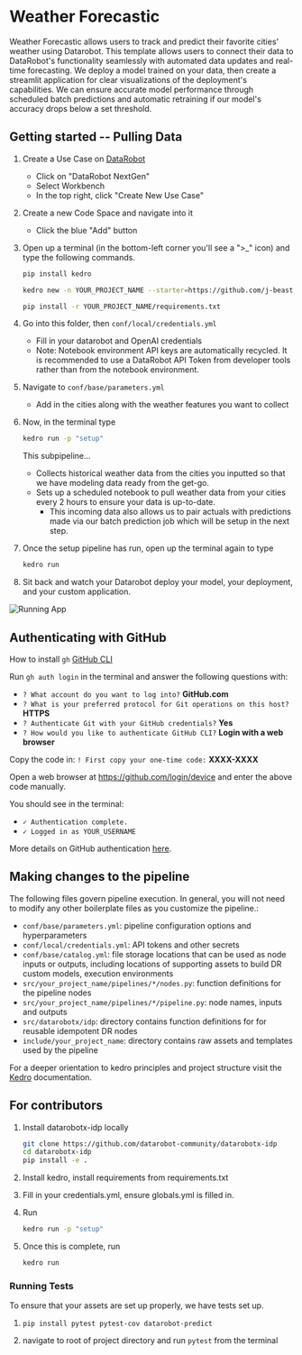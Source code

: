 # Weather Forecastic

Weather Forecastic allows users to track and predict their favorite cities' weather using Datarobot. This template allows users to connect their data to DataRobot's functionality seamlessly with automated data updates and real-time forecasting. We deploy a model trained on your data, then create a streamlit application for clear visualizations of the deployment's capabilities. We can ensure accurate model performance through scheduled batch predictions and automatic retraining if our model's accuracy drops below a set threshold.

## Getting started -- Pulling Data
1. Create a Use Case on [DataRobot](app.datarobot.com)
   - Click on "DataRobot NextGen"
   - Select Workbench
   - In the top right, click "Create New Use Case"

2. Create a new Code Space and navigate into it
   - Click the blue "Add" button

3. Open up a terminal (in the bottom-left corner you'll see a ">_" icon) and type the following commands.
   ```bash
   pip install kedro
   ```
   ```bash
   kedro new -n YOUR_PROJECT_NAME --starter=https://github.com/j-beastman/WeatherForecastic.git --checkout master
   ```
   ```bash
   pip install -r YOUR_PROJECT_NAME/requirements.txt
   ```

4. Go into this folder, then `conf/local/credentials.yml`
   - Fill in your datarobot and OpenAI credentials
   - Note: Notebook environment API keys are automatically recycled. It is recommended to use a DataRobot API Token from developer tools rather than from the notebook environment.

5. Navigate to `conf/base/parameters.yml`
   - Add in the cities along with the weather features you want to collect

6. Now, in the terminal type 
   ```bash
   kedro run -p "setup"
   ```
   This subpipeline...
   - Collects historical weather data from the cities you inputted so that we have modeling data ready from the get-go.
   - Sets up a scheduled notebook to pull weather data from your cities every 2 hours to ensure your data is up-to-date.
      - This incoming data also allows us to pair actuals with predictions made via our batch prediction job which will be setup in the next step.

7. Once the setup pipeline has run, open up the terminal again to type
   ```bash
   kedro run
   ```

8. Sit back and watch your Datarobot deploy your model, your deployment, and your custom application. 

![Running App](https://s3.amazonaws.com/datarobot_public/drx/recipe_gifs/forecastic-weather.gif)

## <a name="gh-auth"></a> Authenticating with GitHub
How to install `gh` [GitHub CLI][GitHub CLI-link]

[GitHub CLI-link]: https://github.com/cli/cli

Run `gh auth login` in the terminal and answer the following questions with:
- `? What account do you want to log into?` **GitHub.com**
- `? What is your preferred protocol for Git operations on this host?` **HTTPS**
- `? Authenticate Git with your GitHub credentials?` **Yes**
- `? How would you like to authenticate GitHub CLI?` **Login with a web browser**

Copy the code in: `! First copy your one-time code:` **XXXX-XXXX**

Open a web browser at https://github.com/login/device and enter the above code manually.

You should see in the terminal:
- `✓ Authentication complete.`
- `✓ Logged in as YOUR_USERNAME`

More details on GitHub authentication [here][gh-docs].

[gh-docs]: https://docs.github.com/en/authentication/keeping-your-account-and-data-secure/about-authentication-to-github#https

## Making changes to the pipeline
The following files govern pipeline execution. In general, you will not need to modify
any other boilerplate files as you customize the pipeline.:

- `conf/base/parameters.yml`: pipeline configuration options and hyperparameters
- `conf/local/credentials.yml`: API tokens and other secrets
- `conf/base/catalog.yml`: file storage locations that can be used as node inputs or outputs,
  including locations of supporting assets to build DR custom models, execution environments
- `src/your_project_name/pipelines/*/nodes.py`: function definitions for the pipeline nodes
- `src/your_project_name/pipelines/*/pipeline.py`: node names, inputs and outputs
- `src/datarobotx/idp`: directory contains function definitions for for reusable idempotent DR nodes
- `include/your_project_name`: directory contains raw assets and templates used by the pipeline

For a deeper orientation to kedro principles and project structure visit the [Kedro][kedro-docs]
documentation.

[kedro-docs]: https://docs.kedro.org/en/stable/

## For contributors

1. Install datarobotx-idp locally
   ```bash
   git clone https://github.com/datarobot-community/datarobotx-idp
   cd datarobotx-idp
   pip install -e .
   ```

2. Install kedro, install requirements from requirements.txt

3. Fill in your credentials.yml, ensure globals.yml is filled in.

4. Run
   ```bash
   kedro run -p "setup"
   ```

5. Once this is complete, run 
   ```bash
   kedro run
   ```

### Running Tests
To ensure that your assets are set up properly, we have tests set up.
1. `pip install pytest pytest-cov datarobot-predict`

2. navigate to root of project directory and run `pytest` from the terminal